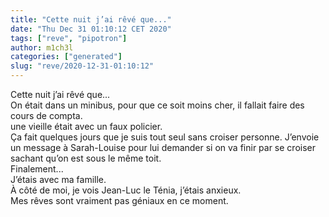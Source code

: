 ```yaml
---
title: "Cette nuit j’ai rêvé que..."
date: "Thu Dec 31 01:10:12 CET 2020"
tags: ["reve", "pipotron"]
author: m1ch3l
categories: ["generated"]
slug: "reve/2020-12-31-01:10:12"
---
```


Cette nuit j’ai rêvé que...<br>
On était dans un minibus, pour que ce soit moins cher, il fallait faire des cours de compta.<br>
une vieille était avec un faux policier.<br>
Ça fait quelques jours que je suis tout seul sans croiser personne. J’envoie un message à Sarah-Louise pour lui demander si on va finir par se croiser sachant qu’on est sous le même toit.<br>
Finalement...<br>
J’étais avec ma famille.<br>
À côté de moi, je vois Jean-Luc le Ténia, j’étais anxieux.<br>
Mes rêves sont vraiment pas géniaux en ce moment.<br>

